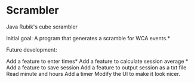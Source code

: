 # Scrambler
Java Rubik's cube scrambler

Initial goal:
A program that generates a scramble for WCA events.*

Future development:

Add a feature to enter times* 
Add a feature to calculate session average *
Add a feature to save session
Add a feature to output session as a txt file
Read minute and hours 
Add a timer
Modify the UI to make it look nicer.



